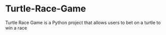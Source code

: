 # Turtle-Race-Game
Turtle Race Game is a Python project that allows users to bet on a turtle to win a race

